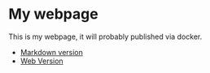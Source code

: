 # My webpage
This is my webpage, it will probably published via docker.

- [Markdown version](AboutMe.md)
- [Web Version](https://luna.serx.it)